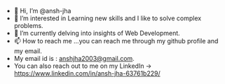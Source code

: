- 👋 Hi, I’m @ansh-jha
- 👀 I’m interested in Learning new skills and I like to solve complex problems.
- 🌱 I’m currently delving into insights of Web Development.
- 📫 How to reach me ...you can reach me through my github profile and my email.
- My email id is : anshjha2003@gmail.com.
- You can also reach out to me on my LinkedIn -> https://www.linkedin.com/in/ansh-jha-63761b229/

<!---
ansh-jha/ansh-jha is a ✨ special ✨ repository because its `README.md` (this file) appears on your GitHub profile.
You can click the Preview link to take a look at your changes.
--->
